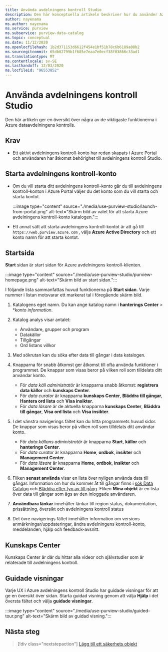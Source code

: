 ```yaml
---
title: Använda avdelningens kontroll Studio
description: Den här konceptuella artikeln beskriver hur du använder Azure avdelningens kontroll Studio.
author: nayenama
ms.author: nayenama
ms.service: purview
ms.subservice: purview-data-catalog
ms.topic: conceptual
ms.date: 11/12/2020
ms.openlocfilehash: 1b2d371153d6612f454e1bf51b78c6b6189a08b2
ms.sourcegitcommit: 65db02799b1f685e7eaa7e0ecf38f03866c33ad1
ms.translationtype: MT
ms.contentlocale: sv-SE
ms.lasthandoff: 12/03/2020
ms.locfileid: "96553852"
---
```

# <a name="use-purview-studio"></a>Använda avdelningens kontroll Studio

Den här artikeln ger en översikt över några av de viktigaste funktionerna i Azure dataavdelningens kontrolls.

## <a name="prerequisites"></a>Krav

* Ett aktivt avdelningens kontroll-konto har redan skapats i Azure Portal och användaren har åtkomst behörighet till avdelningens kontroll Studio.

## <a name="launch-purview-account"></a>Starta avdelningens kontroll-konto

* Om du vill starta ditt avdelningens kontroll-konto går du till avdelningens kontroll-konton i Azure Portal väljer du det konto som du vill starta och starta kontot.

   :::image type="content" source="./media/use-purview-studio/launch-from-portal.png" alt-text="Skärm bild av valet för att starta Azure avdelningens kontroll-konto katalogen.":::

* Ett annat sätt att starta avdelningens kontroll-kontot är att gå till `https://web.purview.azure.com` , välja **Azure Active Directory** och ett konto namn för att starta kontot.

## <a name="home-page"></a>Startsida

**Start** sidan är start sidan för Azure avdelningens kontroll-klienten.

 :::image type="content" source="./media/use-purview-studio/purview-homepage.png" alt-text="Skärm bild av start sidan.":::

I följande lista sammanfattas huvud funktionerna på **Start sidan**. Varje nummer i listan motsvarar ett markerat tal i föregående skärm bild.

1. Katalogens eget namn. Du kan ange katalog namn i **hanterings Center** > **konto information*.

2. Katalog analys visar antalet:
    - Användare, grupper och program
    - Datakällor
    - Tillgångar
    - Ord listans villkor

3. Med sökrutan kan du söka efter data till gångar i data katalogen.

4. Knapparna för snabb åtkomst ger åtkomst till ofta använda funktioner i programmet. De knappar som visas beror på vilken roll som tilldelats ditt användar konto.

    - För *data käll administratör* är knapparna snabb åtkomst: **registrera data källor** och **kunskaps Center**.
    - För *data curator* är knapparna **kunskaps Center**, **Bläddra till gångar**, **Hantera ord lista** och **Visa insikter**.
    - För *data läsare* är de aktuella knapparna **kunskaps Center**, **Bläddra till gångar**, **Visa ord lista** och **Visa insikter**.

5. I det vänstra navigerings fältet kan du hitta programmets huvud sidor. De knappar som visas beror på vilken roll som tilldelats ditt användar konto.

    - För *data källans administratör* är knapparna  **Start**, **källor** och **hanterings Center**.
    - För *data curator* är knapparna **Home**, **ordbok**, **insikter** och **Management Center**.
    - För *data läsare* är knapparna **Home**, **ordbok**, **insikter** och **Management Center**.
  
6. Fliken **senast använda** visar en lista över nyligen använda data till gångar. Information om hur du kommer åt till gångar finns i [sök Data Catalog](how-to-search-catalog.md) och [Bläddra efter typ av till gång](how-to-browse-catalog.md#browse-experience).  Fliken **Mina objekt** är en lista över data till gångar som ägs av den inloggade användaren.
7. **Användbara länkar** innehåller länkar till region status, dokumentation, prissättning, översikt och avdelningens kontroll status
8. Det övre navigerings fältet innehåller information om versions anmärkningar/uppdateringar, ändra avdelningens kontroll-konto, meddelanden, hjälp och feedback-avsnitt.

## <a name="knowledge-center"></a>Kunskaps Center

Kunskaps Center är där du hittar alla videor och självstudier som är relaterade till avdelningens kontroll.

## <a name="guided-tours"></a>Guidade visningar

Varje UX i Azure avdelningens kontroll Studio har guidade visningar för att ge en översikt över sidan. Starta guidad visning genom att välja **Hjälp** i det översta fältet och välja **guidade visningar**.

:::image type="content" source="./media/use-purview-studio/guided-tour.png" alt-text="Skärm bild av guidad visning.":::

## <a name="next-steps"></a>Nästa steg

> [!div class="nextstepaction"]
> [Lägg till ett säkerhets objekt](tutorial-scan-data.md)